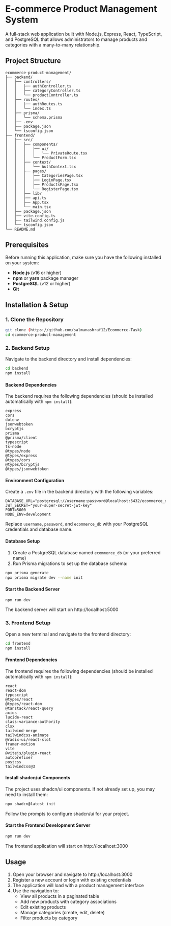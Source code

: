 # E-commerce Product Management System

A full-stack web application built with Node.js, Express, React, TypeScript, and PostgreSQL that allows administrators to manage products and categories with a many-to-many relationship.

## Project Structure

```
ecommerce-product-management/
├── backend/
│   ├── controllers/
│   │   ├── authController.ts
│   │   ├── categoryController.ts
│   │   └── productController.ts
│   ├── routes/
│   │   ├── authRoutes.ts
│   │   └── index.ts
│   ├── prisma/
│   │   └── schema.prisma
│   ├── .env
│   ├── package.json
│   └── tsconfig.json
├── frontend/
│   ├── src/
│   │   ├── components/
│   │   │   ├── ui/
│   │   │   │   └── PrivateRoute.tsx
│   │   │   └── ProductForm.tsx
│   │   ├── context/
│   │   │   └── AuthContext.tsx
│   │   ├── pages/
│   │   │   ├── CategoriesPage.tsx
│   │   │   ├── LoginPage.tsx
│   │   │   ├── ProductsPage.tsx
│   │   │   └── RegisterPage.tsx
│   │   ├── lib/
│   │   ├── api.ts
│   │   ├── App.tsx
│   │   └── main.tsx
│   ├── package.json
│   ├── vite.config.ts
│   ├── tailwind.config.js
│   └── tsconfig.json
└── README.md
```

## Prerequisites

Before running this application, make sure you have the following installed on your system:

- **Node.js** (v16 or higher)
- **npm** or **yarn** package manager
- **PostgreSQL** (v12 or higher)
- **Git**

## Installation & Setup

### 1. Clone the Repository

```bash
git clone (https://github.com/salmanashraf12/Ecommerce-Task)
cd ecommerce-product-management
```

### 2. Backend Setup

Navigate to the backend directory and install dependencies:

```bash
cd backend
npm install
```

#### Backend Dependencies

The backend requires the following dependencies (should be installed automatically with `npm install`):

```
express
cors
dotenv
jsonwebtoken
bcryptjs
prisma
@prisma/client
typescript
ts-node
@types/node
@types/express
@types/cors
@types/bcryptjs
@types/jsonwebtoken
```

#### Environment Configuration

Create a `.env` file in the backend directory with the following variables:

```env
DATABASE_URL="postgresql://username:password@localhost:5432/ecommerce_db"
JWT_SECRET="your-super-secret-jwt-key"
PORT=5000
NODE_ENV=development
```

Replace `username`, `password`, and `ecommerce_db` with your PostgreSQL credentials and database name.

#### Database Setup

1. Create a PostgreSQL database named `ecommerce_db` (or your preferred name)
2. Run Prisma migrations to set up the database schema:

```bash
npx prisma generate
npx prisma migrate dev --name init
```

#### Start the Backend Server

```bash
npm run dev
```

The backend server will start on http://localhost:5000

### 3. Frontend Setup

Open a new terminal and navigate to the frontend directory:

```bash
cd frontend
npm install
```

#### Frontend Dependencies

The frontend requires the following dependencies (should be installed automatically with `npm install`):

```
react
react-dom
typescript
@types/react
@types/react-dom
@tanstack/react-query
axios
lucide-react
class-variance-authority
clsx
tailwind-merge
tailwindcss-animate
@radix-ui/react-slot
framer-motion
vite
@vitejs/plugin-react
autoprefixer
postcss
tailwindcss@3
```

#### Install shadcn/ui Components

The project uses shadcn/ui components. If not already set up, you may need to install them:

```bash
npx shadcn@latest init
```

Follow the prompts to configure shadcn/ui for your project.


#### Start the Frontend Development Server

```bash
npm run dev
```

The frontend application will start on http://localhost:3000

## Usage

1. Open your browser and navigate to http://localhost:3000
2. Register a new account or login with existing credentials
3. The application will load with a product management interface
4. Use the navigation to:
   - View all products in a paginated table
   - Add new products with category associations
   - Edit existing products
   - Manage categories (create, edit, delete)
   - Filter products by category



